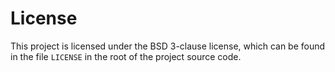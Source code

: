 # License

This project is licensed under the BSD 3-clause license, which can be found in the file `LICENSE` in the root of the project source code.
